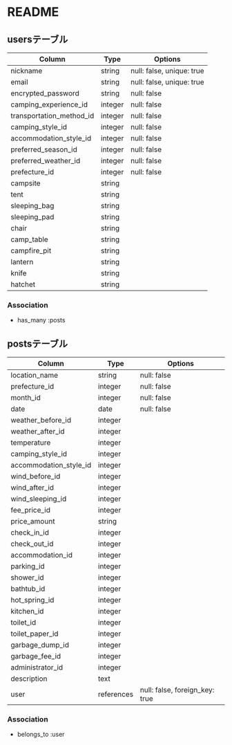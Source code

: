 # README

## usersテーブル

| Column                     | Type       | Options                    |
| -------------------------- | ---------- | -------------------------- |
| nickname                   | string     | null: false, unique: true  |
| email                      | string     | null: false, unique: true  |
| encrypted_password         | string     | null: false                |
| camping_experience_id      | integer    | null: false                |
| transportation_method_id   | integer    | null: false                |
| camping_style_id           | integer    | null: false                |
| accommodation_style_id     | integer    | null: false                |
| preferred_season_id        | integer    | null: false                |
| preferred_weather_id       | integer    | null: false                |
| prefecture_id              | integer    | null: false                |
| campsite                   | string     |                            |
| tent                       | string     |                            |
| sleeping_bag               | string     |                            |
| sleeping_pad               | string     |                            |
| chair                      | string     |                            |
| camp_table                 | string     |                            |
| campfire_pit               | string     |                            |
| lantern                    | string     |                            |
| knife                      | string     |                            |
| hatchet                    | string     |                            |

### Association
- has_many :posts


## postsテーブル

| Column                  | Type       | Options                       |
| ----------------------- | ---------- | ----------------------------- |
| location_name           | string     | null: false                   |
| prefecture_id           | integer    | null: false                   | 
| month_id                | integer    | null: false                   |
| date                    | date       | null: false                   |
| weather_before_id       | integer    |                               |
| weather_after_id        | integer    |                               |
| temperature             | integer    |                               |
| camping_style_id        | integer    |                               |
| accommodation_style_id  | integer    |                               |
| wind_before_id          | integer    |                               |
| wind_after_id           | integer    |                               |
| wind_sleeping_id        | integer    |                               |
| fee_price_id            | integer    |                               |
| price_amount            | string     |                               |
| check_in_id             | integer    |                               |
| check_out_id            | integer    |                               |
| accommodation_id        | integer    |                               |
| parking_id              | integer    |                               |
| shower_id               | integer    |                               |
| bathtub_id              | integer    |                               |
| hot_spring_id           | integer    |                               |
| kitchen_id              | integer    |                               |
| toilet_id               | integer    |                               |
| toilet_paper_id         | integer    |                               |
| garbage_dump_id         | integer    |                               |
| garbage_fee_id          | integer    |                               |
| administrator_id        | integer    |                               |
| description             | text       |                               |
| user                    | references | null: false, foreign_key: true|

### Association
- belongs_to :user
